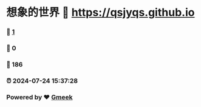 # 想象的世界 :link: https://qsjyqs.github.io 
### :page_facing_up: [1](https://qsjyqs.github.io/tag.html) 
### :speech_balloon: 0 
### :hibiscus: 186 
### :alarm_clock: 2024-07-24 15:37:28 
### Powered by :heart: [Gmeek](https://github.com/Meekdai/Gmeek)
